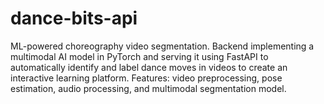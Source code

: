 # dance-bits-api
ML-powered choreography video segmentation. Backend implementing a multimodal AI model in PyTorch and serving it using FastAPI to automatically identify and label dance moves in videos to create an interactive learning platform. Features: video preprocessing, pose estimation, audio processing, and multimodal segmentation model.
